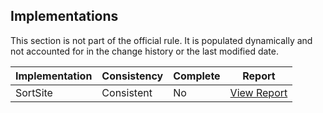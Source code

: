 ## Implementations

This section is not part of the official rule. It is populated dynamically and 
not accounted for in the change history or the last modified date.

| Implementation | Consistency          | Complete | Report
|----------------|----------------------|----------|-------------
| SortSite       | Consistent           | No       | [View Report](https://act-rules.github.io/implementation/sortsite#id-de46e4)
